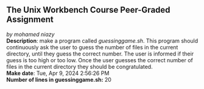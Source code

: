 ## The Unix Workbench Course Peer-Graded Assignment
*by mohamed niazy*
\
**Description**: make a program called *guessinggame.sh*. This program should continuously ask the user to guess the number of files in the current directory, until they guess the correct number. The user is informed if their guess is too high or too low. Once the user guesses the correct number of files in the current directory they should be congratulated.
\
**Make date**: Tue, Apr  9, 2024  2:56:26 PM
\
**Number of lines in guessinggame.sh:** 20


